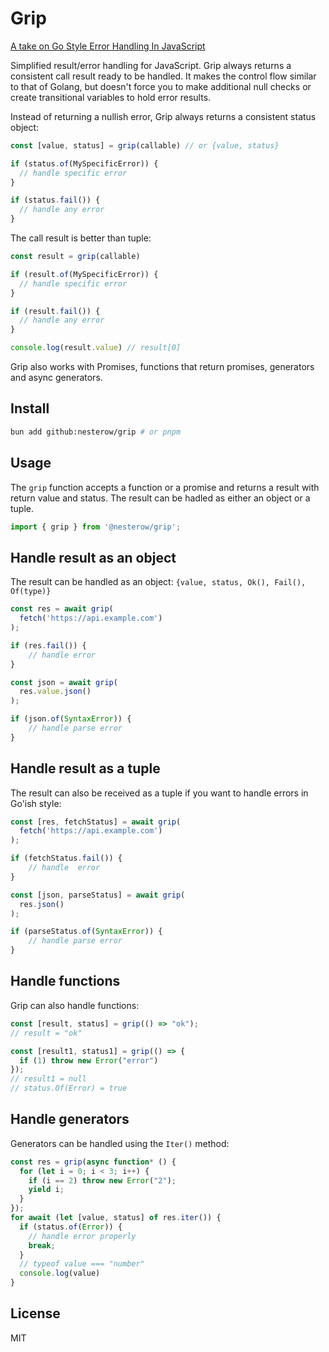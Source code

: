 # Grip


[A take on Go Style Error Handling In JavaScript](https://dev.to/nesterow/a-take-on-go-style-error-handling-in-javascript-577)

Simplified result/error handling for JavaScript.
Grip always returns a consistent call result ready to be handled.
It makes the control flow similar to that of Golang, but doesn't force you to make additional null checks or create transitional variables to hold error results.


Instead of returning a nullish error, Grip always returns a consistent status object:

```javascript
const [value, status] = grip(callable) // or {value, status}

if (status.of(MySpecificError)) {
  // handle specific error
}

if (status.fail()) {
  // handle any error
}
```

The call result is better than tuple:

```javascript
const result = grip(callable)

if (result.of(MySpecificError)) {
  // handle specific error
}

if (result.fail()) {
  // handle any error
}

console.log(result.value) // result[0]
```

Grip also works with Promises, functions that return promises, generators and async generators.

## Install

```bash
bun add github:nesterow/grip # or pnpm
```

## Usage

The `grip` function accepts a function or a promise and returns a result with return value and status.
The result can be hadled as either an object or a tuple.

```javascript
import { grip } from '@nesterow/grip';
```

## Handle result as an object

The result can be handled as an object: `{value, status, Ok(), Fail(), Of(type)}`

```javascript
const res = await grip(
  fetch('https://api.example.com')
);

if (res.fail()) {
    // handle error
}

const json = await grip(
  res.value.json()
);

if (json.of(SyntaxError)) {
    // handle parse error
}

```

## Handle result as a tuple

The result can also be received as a tuple if you want to handle errors in Go'ish style:

```javascript
const [res, fetchStatus] = await grip(
  fetch('https://api.example.com')
);

if (fetchStatus.fail()) {
    // handle  error
}

const [json, parseStatus] = await grip(
  res.json()
);

if (parseStatus.of(SyntaxError)) {
    // handle parse error
}
```

## Handle functions

Grip can also handle functions:

```javascript
const [result, status] = grip(() => "ok");
// result = "ok"

const [result1, status1] = grip(() => {
  if (1) throw new Error("error")
});
// result1 = null
// status.Of(Error) = true
```

## Handle generators

Generators can be handled using the `Iter()` method:

```javascript
const res = grip(async function* () {
  for (let i = 0; i < 3; i++) {
    if (i == 2) throw new Error("2");
    yield i;
  }
});
for await (let [value, status] of res.iter()) {
  if (status.of(Error)) {
    // handle error properly
    break;
  }
  // typeof value === "number"
  console.log(value)
}
```

## License

MIT
